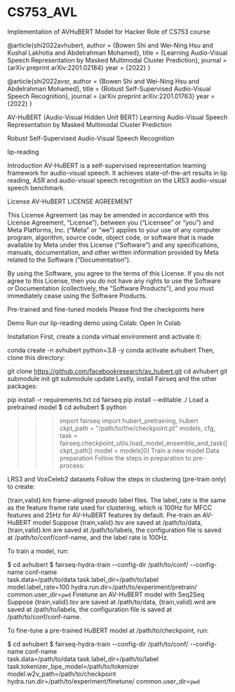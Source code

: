 # CS753_AVL
Implementation of AVHuBERT Model for Hacker Role of CS753 course

@article{shi2022avhubert,
    author  = {Bowen Shi and Wei-Ning Hsu and Kushal Lakhotia and Abdelrahman Mohamed},
    title = {Learning Audio-Visual Speech Representation by Masked Multimodal Cluster Prediction},
    journal = {arXiv preprint arXiv:2201.02184}
    year = {2022}
}

@article{shi2022avsr,
    author  = {Bowen Shi and Wei-Ning Hsu and Abdelrahman Mohamed},
    title = {Robust Self-Supervised Audio-Visual Speech Recognition},
    journal = {arXiv preprint arXiv:2201.01763}
    year = {2022}
}

AV-HuBERT (Audio-Visual Hidden Unit BERT)
Learning Audio-Visual Speech Representation by Masked Multimodal Cluster Prediction

Robust Self-Supervised Audio-Visual Speech Recognition

lip-reading

Introduction
AV-HuBERT is a self-supervised representation learning framework for audio-visual speech. It achieves state-of-the-art results in lip reading, ASR and audio-visual speech recognition on the LRS3 audio-visual speech benchmark.



License
AV-HuBERT LICENSE AGREEMENT

This License Agreement (as may be amended in accordance with this License Agreement, “License”), between you (“Licensee” or “you”) and Meta Platforms, Inc. (“Meta” or “we”) applies to your use of any computer program, algorithm, source code, object code, or software that is made available by Meta under this License (“Software”) and any specifications, manuals, documentation, and other written information provided by Meta related to the Software (“Documentation”).

By using the Software, you agree to the terms of this License. If you do not agree to this License, then you do not have any rights to use the Software or Documentation (collectively, the “Software Products”), and you must immediately cease using the Software Products.

Pre-trained and fine-tuned models
Please find the checkpoints here

Demo
Run our lip-reading demo using Colab: Open In Colab

Installation
First, create a conda virtual environment and activate it:

conda create -n avhubert python=3.8 -y
conda activate avhubert
Then, clone this directory:

git clone https://github.com/facebookresearch/av_hubert.git
cd avhubert
git submodule init
git submodule update
Lastly, install Fairseq and the other packages:

pip install -r requirements.txt
cd fairseq
pip install --editable ./
Load a pretrained model
$ cd avhubert
$ python
>>> import fairseq
>>> import hubert_pretraining, hubert
>>> ckpt_path = "/path/to/the/checkpoint.pt"
>>> models, cfg, task = fairseq.checkpoint_utils.load_model_ensemble_and_task([ckpt_path])
>>> model = models[0]
Train a new model
Data preparation
Follow the steps in preparation to pre-process:

LRS3 and VoxCeleb2 datasets
Follow the steps in clustering (pre-train only) to create:

{train,valid}.km frame-aligned pseudo label files. The label_rate is the same as the feature frame rate used for clustering, which is 100Hz for MFCC features and 25Hz for AV-HuBERT features by default.
Pre-train an AV-HuBERT model
Suppose {train,valid}.tsv are saved at /path/to/data, {train,valid}.km are saved at /path/to/labels, the configuration file is saved at /path/to/conf/conf-name, and the label rate is 100Hz.

To train a model, run:

$ cd avhubert
$ fairseq-hydra-train --config-dir /path/to/conf/ --config-name conf-name \
  task.data=/path/to/data task.label_dir=/path/to/label \
  model.label_rate=100 hydra.run.dir=/path/to/experiment/pretrain/ \
  common.user_dir=`pwd`
Finetune an AV-HuBERT model with Seq2Seq
Suppose {train,valid}.tsv are saved at /path/to/data, {train,valid}.wrd are saved at /path/to/labels, the configuration file is saved at /path/to/conf/conf-name.

To fine-tune a pre-trained HuBERT model at /path/to/checkpoint, run:

$ cd avhubert
$ fairseq-hydra-train --config-dir /path/to/conf/ --config-name conf-name \
  task.data=/path/to/data task.label_dir=/path/to/label \
  task.tokenizer_bpe_model=/path/to/tokenizer model.w2v_path=/path/to/checkpoint \
  hydra.run.dir=/path/to/experiment/finetune/ common.user_dir=`pwd`
